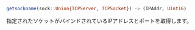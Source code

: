 ```julia
getsockname(sock::Union{TCPServer, TCPSocket}) -> (IPAddr, UInt16)
```

指定されたソケットがバインドされているIPアドレスとポートを取得します。
